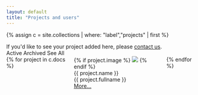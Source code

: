 ```yaml
---
layout: default
title: "Projects and users"
---
```

{% assign c = site.collections | where: "label","projects" | first %}
<div class="filter">
  <input type="radio" id="tag-0" class="filter-tag" name="filter-radio" hidden>
  <input type="radio" id="tag-1" class="filter-tag" name="filter-radio" hidden checked>
  <input type="radio" id="tag-2" class="filter-tag" name="filter-radio" hidden>
  <div class="float-right">If you'd like to see your project added here, please <a href="mailto:info@music-encoding.org">contact us</a>.</div>
  <div class="filter-nav">
    <label class="chip" for="tag-1">Active</label>
    <label class="chip" for="tag-2">Archived</label>
    <label class="chip" for="tag-0">See All</label>
  </div>
  <div class="filter-body columns projects">
  {% for project in c.docs %}
  <div class="column filter-item col-4 col-sm-12 col-lg-6" data-tag="{% if project.archive == true %}tag-2{% else %}tag-1{% endif %}">
      <div class="card project">
          <div class="card-image">
              {% if project.image %}
              <img class="mei-project-image img-fit-cover" src="{{ site.baseurl }}/images/{{ project.image }}"/>
              {% endif %}
          </div>
          <div class="card-header">
              <div class="card-title h5">
                  {{ project.name }}
              </div>
              <div class="card-subtitle text-gray">
                  {{ project.fullname }}
              </div>
          </div>
          <div class="card-footer">
              <a class="btn float-right btn-sm" href="{{ project.url }}.html">More…</a>
          </div>
      </div>
  </div>
  {% endfor %}
  </div>
</div>
